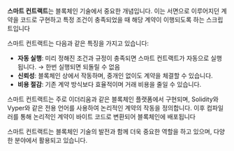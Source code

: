 **스마트 컨트랙트**는 블록체인 기술에서 중요한 개념입니다. 이는 서면으로 이루어지던 계약을 코드로 구현하고 특정 조건이 충족되었을 때 해당 계약이 이행되도록 하는 스크립트입니다

스마트 컨트랙트는 다음과 같은 특징을 가지고 있습니다:
- **자동 실행**: 미리 정해진 조건과 규정이 충족되면 스마트 컨트랙트가 자동으로 실행됩니다. → 한번 실행되면 되돌릴 수 없음
- **신뢰성**: 블록체인 상에서 작동하며, 중개인 없이도 계약을 체결할 수 있습니다.
- **비용 절감**: 기존 계약 방식보다 효율적이며 거래 비용을 줄일 수 있습니다.

스마트 컨트랙트는 주로 이더리움과 같은 블록체인 플랫폼에서 구현되며, Solidity와 Vyper와 같은 전용 언어를 사용하여 논리적인 계약의 작동을 정의합니다. 이후 컴파일러를 통해 논리적인 계약이 바이트 코드로 변환되어 블록체인에 배포됩니다

스마트 컨트랙트는 블록체인 기술의 발전과 함께 더욱 중요한 역할을 하고 있으며, 다양한 분야에서 활용되고 있습니다.
